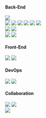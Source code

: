 #### Back-End
<!--스킬-->
<div id = "language">
  <a href="#" target="_blank"><img src="https://img.shields.io/badge/Java-007396?style=flat&logo=coffeescript&logoColor=white"/></a>
</div>
<div id = "framework">
  <a href="#" target="_blank"><img src="https://img.shields.io/badge/Spring Boot-6DB33F?style=flat&logo=springboot&logoColor=white"/></a>
  <a href="#" target="_blank"><img src="https://img.shields.io/badge/Spring Security-6DB33F?style=flat&logo=springsecurity&logoColor=white"/></a>
  <a href="#" target="_blank"><img src="https://img.shields.io/badge/JPA-59666C?style=flat&logo=hibernate&logoColor=white"/></a>
  <a href="#" target="_blank"><img src="https://img.shields.io/badge/QueryDsl-59666C?style=flat&logo=hibernate&logoColor=white"/></a>
  <a href="#" target="_blank"><img src="https://img.shields.io/badge/JUnit5-25A162?style=flat&logo=JUnit5&logoColor=white"/></a>
  <a href="#" target="_blank"><img src="https://img.shields.io/badge/Gradle-02303A?style=flat&logo=Gradle&logoColor=white"/></a>
</div>
<div id = "database">
  <a href="#" target="_blank"><img src="https://img.shields.io/badge/MySQL-4479A1?style=flat&logo=mysql&logoColor=white"/></a>
  <a href="#" target="_blank"><img src="https://img.shields.io/badge/Redis-FF4438?style=flat&logo=Redis&logoColor=white"/></a>
</div>
<!---->
<div>
  <a href="#" target="_blank"><img src="https://img.shields.io/badge/IntelliJ IDEA-000000?style=flat&logo=intellijidea&logoColor=white"/></a>
  <a href="#" target="_blank"><img src="https://img.shields.io/badge/Visual Studio Code-007ACC?style=flat&logo=Visualstudiocode&logoColor=white"/></a>
</div>

#### Front-End
<div id = "language">
  <a href="#" target="_blank"><img src="https://img.shields.io/badge/JavaScript-F7DF1E?style=flat&logo=javascript&logoColor=white"/></a>
  <a href="#" target="_blank"><img src="https://img.shields.io/badge/Mustache-6DB33F?style=flat&logo=mustache&logoColor=white"/></a>
</div>

#### DevOps
<div id = "dev_ops">
  <a href="#" target="_blank"><img src="https://img.shields.io/badge/Amazon EC2-FF9900?style=flat&logo=Amazonec2&logoColor=white"/></a>
  <a href="#" target="_blank"><img src="https://img.shields.io/badge/Amazon S3-569A31?style=flat&logo=Amazons3&logoColor=white"/></a>
</div>

#### Collaboration
<div id= "collaboration">
  <a href="#" target="_blank"><img src="https://img.shields.io/badge/Git-F05032?style=flat&logo=Git&logoColor=white"/></a>
  <a href="#" target="_blank"><img src="https://img.shields.io/badge/GitHub-181717?style=flat&logo=GitHub&logoColor=white"/></a>
</div>

<div id= "collaboration">
  <a href="#" target="_blank"><img src="https://img.shields.io/badge/Dokcer-2496ED?style=flat&logo=Docker&logoColor=white"/></a>
</div>
